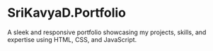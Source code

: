 # SriKavyaD.Portfolio
A sleek and responsive portfolio showcasing my projects, skills, and expertise using HTML, CSS, and JavaScript.
